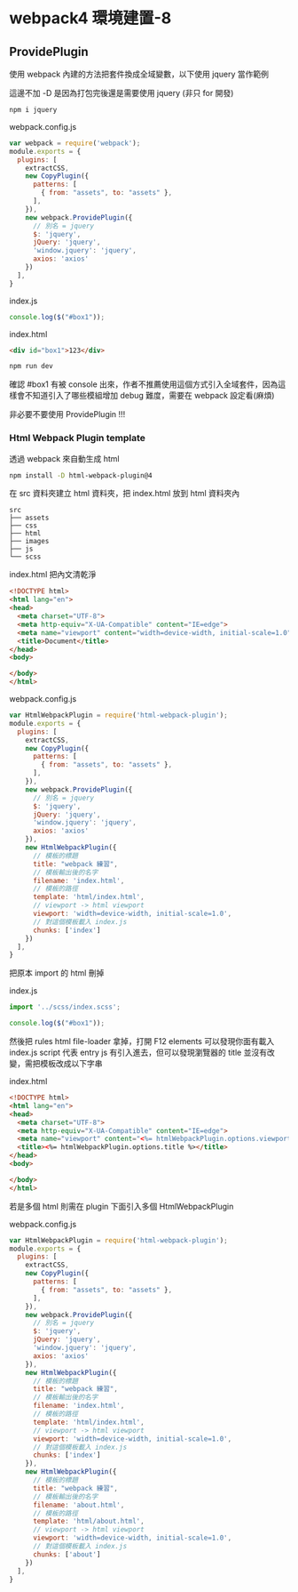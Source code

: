 # webpack4 環境建置-8

## ProvidePlugin

使用 webpack 內建的方法把套件換成全域變數，以下使用 jquery 當作範例

這邊不加 -D 是因為打包完後還是需要使用 jquery (非只 for 開發)

```sh
npm i jquery
```

webpack.config.js

```js
var webpack = require('webpack');
module.exports = {
  plugins: [
    extractCSS,
    new CopyPlugin({
      patterns: [
        { from: "assets", to: "assets" },
      ],
    }),
    new webpack.ProvidePlugin({
      // 別名 = jquery
      $: 'jquery',
      jQuery: 'jquery',
      'window.jquery': 'jquery',
      axios: 'axios'
    })
  ],
}
```

index.js
```js
console.log($("#box1"));
```

index.html
```html
<div id="box1">123</div>
```

```sh
npm run dev
```

確認 #box1 有被 console 出來，作者不推薦使用這個方式引入全域套件，因為這樣會不知道引入了哪些模組增加 debug 難度，需要在 webpack 設定看(麻煩)

非必要不要使用 ProvidePlugin !!!

### Html Webpack Plugin template

透過 webpack 來自動生成 html

```sh
npm install -D html-webpack-plugin@4
```

在 src 資料夾建立 html 資料夾，把 index.html 放到 html 資料夾內

```
src
├── assets
├── css
├── html
├── images
├── js
└── scss
```

index.html 把內文清乾淨
```html
<!DOCTYPE html>
<html lang="en">
<head>
  <meta charset="UTF-8">
  <meta http-equiv="X-UA-Compatible" content="IE=edge">
  <meta name="viewport" content="width=device-width, initial-scale=1.0">
  <title>Document</title>
</head>
<body>

</body>
</html>
```


webpack.config.js

```js
var HtmlWebpackPlugin = require('html-webpack-plugin');
module.exports = {
  plugins: [
    extractCSS,
    new CopyPlugin({
      patterns: [
        { from: "assets", to: "assets" },
      ],
    }),
    new webpack.ProvidePlugin({
      // 別名 = jquery
      $: 'jquery',
      jQuery: 'jquery',
      'window.jquery': 'jquery',
      axios: 'axios'
    }),
    new HtmlWebpackPlugin({
      // 模板的標題
      title: "webpack 練習",
      // 模板輸出後的名字
      filename: 'index.html',
      // 模板的路徑
      template: 'html/index.html',
      // viewport -> html viewport
      viewport: 'width=device-width, initial-scale=1.0',
      // 對這個模板載入 index.js
      chunks: ['index']
    }) 
  ],
}
```

把原本 import 的 html 刪掉

index.js

```js
import '../scss/index.scss';

console.log($("#box1"));
```

然後把 rules html file-loader 拿掉，打開 F12 elements 可以發現你面有載入 index.js script 代表 entry js 有引入進去，但可以發現瀏覽器的 title 並沒有改變，需把模板改成以下字串


index.html 
```html
<!DOCTYPE html>
<html lang="en">
<head>
  <meta charset="UTF-8">
  <meta http-equiv="X-UA-Compatible" content="IE=edge">
  <meta name="viewport" content="<%= htmlWebpackPlugin.options.viewport %>">
  <title><%= htmlWebpackPlugin.options.title %></title>
</head>
<body>

</body>
</html>
```
若是多個 html 則需在 plugin 下面引入多個 HtmlWebpackPlugin

webpack.config.js

```js
var HtmlWebpackPlugin = require('html-webpack-plugin');
module.exports = {
  plugins: [
    extractCSS,
    new CopyPlugin({
      patterns: [
        { from: "assets", to: "assets" },
      ],
    }),
    new webpack.ProvidePlugin({
      // 別名 = jquery
      $: 'jquery',
      jQuery: 'jquery',
      'window.jquery': 'jquery',
      axios: 'axios'
    }),
    new HtmlWebpackPlugin({
      // 模板的標題
      title: "webpack 練習",
      // 模板輸出後的名字
      filename: 'index.html',
      // 模板的路徑
      template: 'html/index.html',
      // viewport -> html viewport
      viewport: 'width=device-width, initial-scale=1.0',
      // 對這個模板載入 index.js
      chunks: ['index']
    }),
    new HtmlWebpackPlugin({
      // 模板的標題
      title: "webpack 練習",
      // 模板輸出後的名字
      filename: 'about.html',
      // 模板的路徑
      template: 'html/about.html',
      // viewport -> html viewport
      viewport: 'width=device-width, initial-scale=1.0',
      // 對這個模板載入 index.js
      chunks: ['about']
    }) 
  ],
}
```
